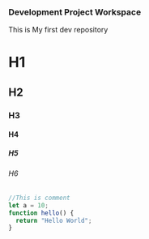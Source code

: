### Development Project Workspace

This is My first dev repository

# H1

## H2

### H3

#### H4

##### H5

###### H6

```javascript
//This is comment
let a = 10;
function hello() {
  return "Hello World";
}
```
